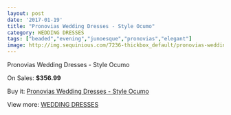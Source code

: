 ```yaml
---
layout: post
date: '2017-01-19'
title: "Pronovias Wedding Dresses - Style Ocumo"
category: WEDDING DRESSES
tags: ["beaded","evening","junoesque","pronovias","elegant"]
image: http://img.sequinious.com/7236-thickbox_default/pronovias-wedding-dresses-style-ocumo.jpg
---
```

Pronovias Wedding Dresses - Style Ocumo

On Sales: **$356.99**
<a href="https://www.sequinious.com/wedding-dresses/2926-pronovias-wedding-dresses-style-ocumo.html"><amp-img layout="responsive" width="600" height="600" src="//img.sequinious.com/7236-thickbox_default/pronovias-wedding-dresses-style-ocumo.jpg" alt="Pronovias Wedding Dresses - Style Ocumo 0" /></a>
<a href="https://www.sequinious.com/wedding-dresses/2926-pronovias-wedding-dresses-style-ocumo.html"><amp-img layout="responsive" width="600" height="600" src="//img.sequinious.com/7239-thickbox_default/pronovias-wedding-dresses-style-ocumo.jpg" alt="Pronovias Wedding Dresses - Style Ocumo 1" /></a>
<a href="https://www.sequinious.com/wedding-dresses/2926-pronovias-wedding-dresses-style-ocumo.html"><amp-img layout="responsive" width="600" height="600" src="//img.sequinious.com/7238-thickbox_default/pronovias-wedding-dresses-style-ocumo.jpg" alt="Pronovias Wedding Dresses - Style Ocumo 2" /></a>
<a href="https://www.sequinious.com/wedding-dresses/2926-pronovias-wedding-dresses-style-ocumo.html"><amp-img layout="responsive" width="600" height="600" src="//img.sequinious.com/7237-thickbox_default/pronovias-wedding-dresses-style-ocumo.jpg" alt="Pronovias Wedding Dresses - Style Ocumo 3" /></a>

Buy it: [Pronovias Wedding Dresses - Style Ocumo](https://www.sequinious.com/wedding-dresses/2926-pronovias-wedding-dresses-style-ocumo.html "Pronovias Wedding Dresses - Style Ocumo")

View more: [WEDDING DRESSES](https://www.sequinious.com/2-wedding-dresses "WEDDING DRESSES")